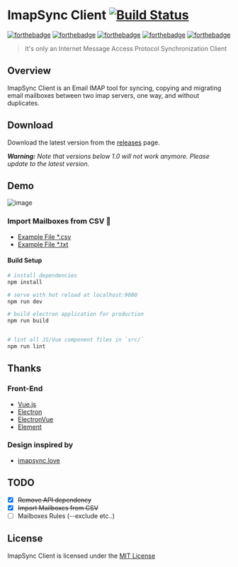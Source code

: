 # ImapSync Client [![Build Status](https://travis-ci.org/ridaamirini/ImapSyncClient.svg?branch=master)](https://travis-ci.org/ridaamirini/ImapSyncClient)

[![forthebadge](http://forthebadge.com/images/badges/built-with-love.svg)](http://forthebadge.com)
[![forthebadge](http://forthebadge.com/images/badges/uses-html.svg)](http://forthebadge.com)
[![forthebadge](http://forthebadge.com/images/badges/uses-css.svg)](http://forthebadge.com)
[![forthebadge](http://forthebadge.com/images/badges/uses-js.svg)](http://forthebadge.com)
[![forthebadge](http://forthebadge.com/images/badges/powered-by-electricity.svg)](http://forthebadge.com)

> It's only an Internet Message Access Protocol Synchronization Client

## Overview

ImapSync Client is an Email IMAP tool for syncing, copying and migrating email
mailboxes between two imap servers, one way, and without duplicates.

## Download
Download the latest version from the [releases](https://github.com/ridaamirini/imapsyncclient/releases/latest) page.

_**Warning:** Note that versions below 1.0 will not work anymore. Please update to the latest version._

## Demo

![image](https://github.com/ridaamirini/ImapSyncClient/blob/dev/docs/media/preview.gif?raw=true)

### Import Mailboxes from CSV :page_facing_up:
- [Example File *.csv](https://raw.githubusercontent.com/ridaamirini/ImapSyncClient/1.0/docs/example/example.csv)
- [Example File *.txt](https://raw.githubusercontent.com/ridaamirini/ImapSyncClient/1.0/docs/example/example.txt)

#### Build Setup

``` bash
# install dependencies
npm install

# serve with hot reload at localhost:9080
npm run dev

# build electron application for production
npm run build


# lint all JS/Vue component files in `src/`
npm run lint

```
## Thanks
 ### Front-End
 - [Vue.js](https://github.com/vuejs/vue)
 - [Electron](https://github.com/electron/electron)
 - [ElectronVue](https://github.com/SimulatedGREG/electron-vue)
 - [Element](https://github.com/ElemeFE/element)
 ### Design inspired by
 - [imapsync.love](http://imapsync.love)

## TODO
- [x] ~~Remove API dependency~~
- [x] ~~Import Mailboxes from CSV~~
- [ ] Mailboxes Rules (--exclude etc..)

## License

ImapSync Client is licensed under the [MIT License](LICENSE)
